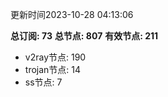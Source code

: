 更新时间2023-10-28 04:13:06

**总订阅: 73**
**总节点: 807**
**有效节点: 211**
- v2ray节点: 190
- trojan节点: 14
- ss节点: 7
